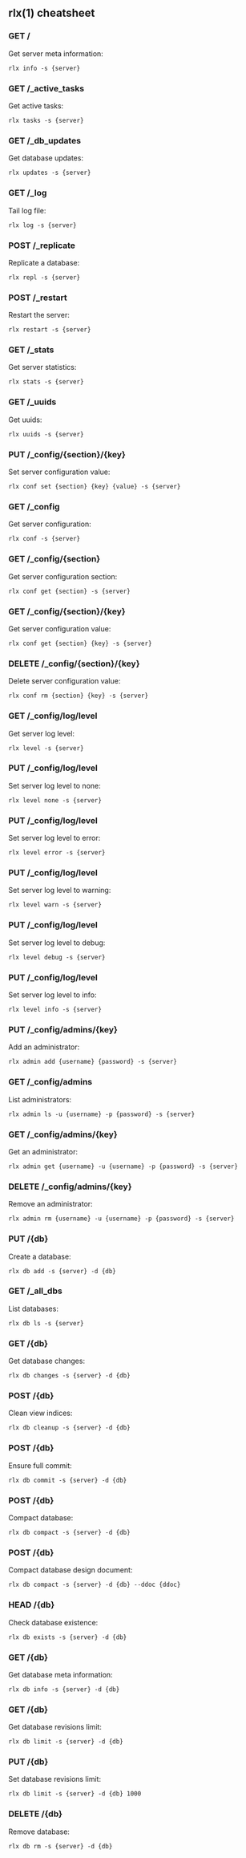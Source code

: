 ## rlx(1) cheatsheet

### GET /

Get server meta information:

```
rlx info -s {server}
```

### GET /_active_tasks

Get active tasks:

```
rlx tasks -s {server}
```

### GET /_db_updates

Get database updates:

```
rlx updates -s {server}
```

### GET /_log

Tail log file:

```
rlx log -s {server}
```

### POST /_replicate

Replicate a database:

```
rlx repl -s {server}
```

### POST /_restart

Restart the server:

```
rlx restart -s {server}
```

### GET /_stats

Get server statistics:

```
rlx stats -s {server}
```

### GET /_uuids

Get uuids:

```
rlx uuids -s {server}
```

### PUT /_config/{section}/{key}

Set server configuration value:

```
rlx conf set {section} {key} {value} -s {server}
```

### GET /_config

Get server configuration:

```
rlx conf -s {server}
```

### GET /_config/{section}

Get server configuration section:

```
rlx conf get {section} -s {server}
```

### GET /_config/{section}/{key}

Get server configuration value:

```
rlx conf get {section} {key} -s {server}
```

### DELETE /_config/{section}/{key}

Delete server configuration value:

```
rlx conf rm {section} {key} -s {server}
```

### GET /_config/log/level

Get server log level:

```
rlx level -s {server}
```

### PUT /_config/log/level

Set server log level to none:

```
rlx level none -s {server}
```

### PUT /_config/log/level

Set server log level to error:

```
rlx level error -s {server}
```

### PUT /_config/log/level

Set server log level to warning:

```
rlx level warn -s {server}
```

### PUT /_config/log/level

Set server log level to debug:

```
rlx level debug -s {server}
```

### PUT /_config/log/level

Set server log level to info:

```
rlx level info -s {server}
```

### PUT /_config/admins/{key}

Add an administrator:

```
rlx admin add {username} {password} -s {server}
```

### GET /_config/admins

List administrators:

```
rlx admin ls -u {username} -p {password} -s {server}
```

### GET /_config/admins/{key}

Get an administrator:

```
rlx admin get {username} -u {username} -p {password} -s {server}
```

### DELETE /_config/admins/{key}

Remove an administrator:

```
rlx admin rm {username} -u {username} -p {password} -s {server}
```

### PUT /{db}

Create a database:

```
rlx db add -s {server} -d {db}
```

### GET /_all_dbs

List databases:

```
rlx db ls -s {server}
```

### GET /{db}

Get database changes:

```
rlx db changes -s {server} -d {db}
```

### POST /{db}

Clean view indices:

```
rlx db cleanup -s {server} -d {db}
```

### POST /{db}

Ensure full commit:

```
rlx db commit -s {server} -d {db}
```

### POST /{db}

Compact database:

```
rlx db compact -s {server} -d {db}
```

### POST /{db}

Compact database design document:

```
rlx db compact -s {server} -d {db} --ddoc {ddoc}
```

### HEAD /{db}

Check database existence:

```
rlx db exists -s {server} -d {db}
```

### GET /{db}

Get database meta information:

```
rlx db info -s {server} -d {db}
```

### GET /{db}

Get database revisions limit:

```
rlx db limit -s {server} -d {db}
```

### PUT /{db}

Set database revisions limit:

```
rlx db limit -s {server} -d {db} 1000
```

### DELETE /{db}

Remove database:

```
rlx db rm -s {server} -d {db}
```

